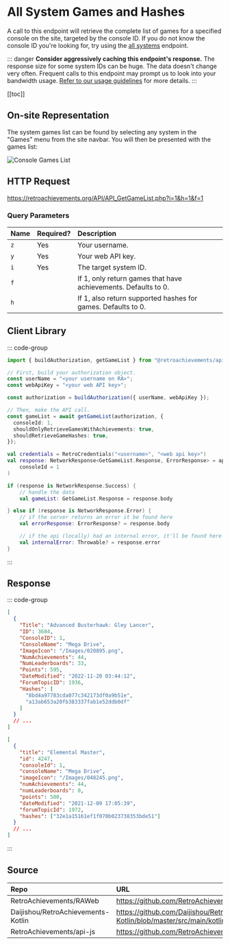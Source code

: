 <script setup>
import SampleRequest from '../components/SampleRequest.vue';
</script>

# All System Games and Hashes

A call to this endpoint will retrieve the complete list of games for a specified console on the site, targeted by the console ID. If you do not know the console ID you're looking for, try using the [all systems](/v1/get-console-ids) endpoint.

::: danger
**Consider aggressively caching this endpoint's response.** The response size for some system IDs can be huge. The data doesn't change very often. Frequent calls to this endpoint may prompt us to look into your bandwidth usage. [Refer to our usage guidelines](/#api-access) for more details.
:::

[[toc]]

## On-site Representation

The system games list can be found by selecting any system in the "Games" menu from the site navbar. You will then be presented with the games list:

![Console Games List](/console-games-list.png)

## HTTP Request

<SampleRequest httpVerb="GET">https://retroachievements.org/API/API_GetGameList.php?i=1&h=1&f=1</SampleRequest>

### Query Parameters

| Name | Required? | Description                                                    |
|:-----|:----------|:---------------------------------------------------------------|
| `z`  | Yes       | Your username.                                                 |
| `y`  | Yes       | Your web API key.                                              |
| `i`  | Yes       | The target system ID.                                          |
| `f`  |           | If 1, only return games that have achievements. Defaults to 0. |
| `h`  |           | If 1, also return supported hashes for games. Defaults to 0.   |

## Client Library

::: code-group

```ts [NodeJS]
import { buildAuthorization, getGameList } from "@retroachievements/api";

// First, build your authorization object.
const userName = "<your username on RA>";
const webApiKey = "<your web API key>";

const authorization = buildAuthorization({ userName, webApiKey });

// Then, make the API call.
const gameList = await getGameList(authorization, {
  consoleId: 1,
  shouldOnlyRetrieveGamesWithAchievements: true,
  shouldRetrieveGameHashes: true,
});
```

```kotlin [Kotlin]
val credentials = RetroCredentials("<username>", "<web api key>")
val response: NetworkResponse<GetGameList.Response, ErrorResponse> = api.getGameList(
    consoleId = 1
)

if (response is NetworkResponse.Success) {
    // handle the data
    val gameList: GetGameList.Response = response.body

} else if (response is NetworkResponse.Error) {
    // if the server returns an error it be found here
    val errorResponse: ErrorResponse? = response.body

    // if the api (locally) had an internal error, it'll be found here
    val internalError: Throwable? = response.error
}
```

:::

## Response

::: code-group

```json [HTTP Response]
[
  {
    "Title": "Advanced Busterhawk: Gley Lancer",
    "ID": 3684,
    "ConsoleID": 1,
    "ConsoleName": "Mega Drive",
    "ImageIcon": "/Images/020895.png",
    "NumAchievements": 44,
    "NumLeaderboards": 33,
    "Points": 595,
    "DateModified": "2022-11-20 03:44:12",
    "ForumTopicID": 1936,
    "Hashes": [
      "8bd4a97783cda077c342173df0a9b51e",
      "a13ab653a20fb383337fab1e52ddb0df"
    ]
  }
  // ...
]
```

```json [NodeJS]
[
  {
    "title": "Elemental Master",
    "id": 4247,
    "consoleId": 1,
    "consoleName": "Mega Drive",
    "imageIcon": "/Images/048245.png",
    "numAchievements": 44,
    "numLeaderboards": 0,
    "points": 500,
    "dateModified": "2021-12-09 17:05:39",
    "forumTopicId": 1972,
    "hashes": ["32e1a15161ef1f070b023738353bde51"]
  }
  // ...
]
```

:::

## Source

| Repo                               | URL                                                                                                                      |
|:-----------------------------------|:-------------------------------------------------------------------------------------------------------------------------|
| RetroAchievements/RAWeb            | https://github.com/RetroAchievements/RAWeb/blob/master/public/API/API_GetGameList.php                                    |
| Daijishou/RetroAchievements-Kotlin | https://github.com/Daijishou/RetroAchievements-Kotlin/blob/master/src/main/kotlin/retroachivements/api/RetroInterface.kt |
| RetroAchievements/api-js           | https://github.com/RetroAchievements/api-js/blob/main/src/console/getGameList.ts                                         |
